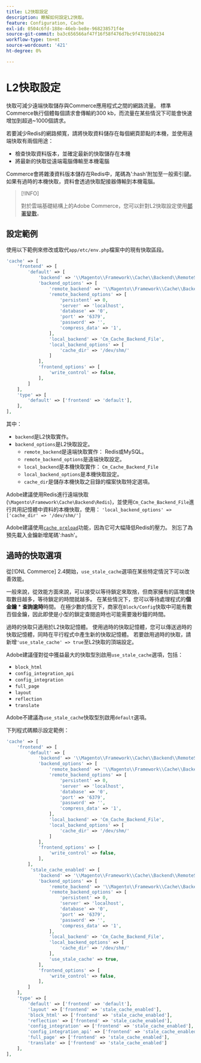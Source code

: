 ```yaml
---
title: L2快取設定
description: 瞭解如何設定L2快取。
feature: Configuration, Cache
exl-id: 0504c6fd-188e-46eb-be8e-968238571f4e
source-git-commit: ba3c656566af47f16f58f476d7bc9f4781bb0234
workflow-type: tm+mt
source-wordcount: '421'
ht-degree: 0%

---
```


# L2快取設定

快取可減少遠端快取儲存與Commerce應用程式之間的網路流量。 標準Commerce執行個體每個請求會傳輸約300 kb，而流量在某些情況下可能會快速增加到超過~1000個請求。

若要減少Redis的網路頻寬，請將快取資料儲存在每個網頁節點的本機，並使用遠端快取有兩個用途：

- 檢查快取資料版本，並確定最新的快取儲存在本機
- 將最新的快取從遠端電腦傳輸至本機電腦

Commerce會將雜湊資料版本儲存在Redis中，尾碼為&#39;:hash&#39;附加至一般索引鍵。 如果有過時的本機快取，資料會透過快取配接器傳輸到本機電腦。

>[!INFO]
>
>對於雲端基礎結構上的Adobe Commerce，您可以針對L2快取設定使用[部署變數](https://experienceleague.adobe.com/docs/commerce-cloud-service/user-guide/configure/env/stage/variables-deploy.html?lang=zh-Hant#redis_backend)。

## 設定範例

使用以下範例來修改或取代`app/etc/env.php`檔案中的現有快取區段。

```php
'cache' => [
    'frontend' => [
        'default' => [
            'backend' => '\\Magento\\Framework\\Cache\\Backend\\RemoteSynchronizedCache',
            'backend_options' => [
                'remote_backend' => '\\Magento\\Framework\\Cache\\Backend\\Redis',
                'remote_backend_options' => [
                    'persistent' => 0,
                    'server' => 'localhost',
                    'database' => '0',
                    'port' => '6379',
                    'password' => '',
                    'compress_data' => '1',
                ],
                'local_backend' => 'Cm_Cache_Backend_File',
                'local_backend_options' => [
                    'cache_dir' => '/dev/shm/'
                ]
            ],
            'frontend_options' => [
                'write_control' => false,
            ],
        ]
    ],
    'type' => [
        'default' => ['frontend' => 'default'],
    ],
],
```

其中：

- `backend`是L2快取實作。
- `backend_options`是L2快取設定。
   - `remote_backend`是遠端快取實作： Redis或MySQL。
   - `remote_backend_options`是遠端快取設定。
   - `local_backend`是本機快取實作： `Cm_Cache_Backend_File`
   - `local_backend_options`是本機快取設定。
   - `cache_dir`是儲存本機快取之目錄的檔案快取特定選項。

Adobe建議使用Redis進行遠端快取(`\Magento\Framework\Cache\Backend\Redis`)，並使用`Cm_Cache_Backend_File`進行共用記憶體中資料的本機快取，使用： `'local_backend_options' => ['cache_dir' => '/dev/shm/']`

Adobe建議使用[`cache preload`](redis-pg-cache.md#redis-preload-feature)功能，因為它可大幅降低Redis的壓力。 別忘了為預先載入金鑰新增尾碼&#39;:hash&#39;。

## 過時的快取選項

從[!DNL Commerce] 2.4開始，`use_stale_cache`選項在某些特定情況下可以改善效能。

一般來說，從效能方面來說，可以接受以等待鎖定來取捨，但商家擁有的區塊或快取數目越多，等待鎖定的時間就越多。 在某些情況下，您可以等待處理程式的&#x200B;**個金鑰** \* **查詢逾時**&#x200B;時間。 在極少數的情況下，商家在`Block/Config`快取中可能有數百個金鑰，因此即使是小型的鎖定查閱逾時也可能需要幾秒鐘的時間。

過時的快取只適用於L2快取記憶體。 使用過時的快取記憶體，您可以傳送過時的快取記憶體，同時在平行程式中產生新的快取記憶體。 若要啟用過時的快取，請新增`'use_stale_cache' => true`至L2快取的頂端設定。

Adobe建議僅對從中獲益最大的快取型別啟用`use_stale_cache`選項，包括：

- `block_html`
- `config_integration_api`
- `config_integration`
- `full_page`
- `layout`
- `reflection`
- `translate`

Adobe不建議為`use_stale_cache`快取型別啟用`default`選項。

下列程式碼顯示設定範例：

```php
'cache' => [
    'frontend' => [
        'default' => [
            'backend' => '\\Magento\\Framework\\Cache\\Backend\\RemoteSynchronizedCache',
            'backend_options' => [
                'remote_backend' => '\\Magento\\Framework\\Cache\\Backend\\Redis',
                'remote_backend_options' => [
                    'persistent' => 0,
                    'server' => 'localhost',
                    'database' => '0',
                    'port' => '6379',
                    'password' => '',
                    'compress_data' => '1',
                ],
                'local_backend' => 'Cm_Cache_Backend_File',
                'local_backend_options' => [
                    'cache_dir' => '/dev/shm/'
                ]
            ],
            'frontend_options' => [
                'write_control' => false,
            ],
        ],
         'stale_cache_enabled' => [
            'backend' => '\\Magento\\Framework\\Cache\\Backend\\RemoteSynchronizedCache',
            'backend_options' => [
                'remote_backend' => '\\Magento\\Framework\\Cache\\Backend\\Redis',
                'remote_backend_options' => [
                    'persistent' => 0,
                    'server' => 'localhost',
                    'database' => '0',
                    'port' => '6379',
                    'password' => '',
                    'compress_data' => '1',
                ],
                'local_backend' => 'Cm_Cache_Backend_File',
                'local_backend_options' => [
                    'cache_dir' => '/dev/shm/'
                ],
                'use_stale_cache' => true,
            ],
            'frontend_options' => [
                'write_control' => false,
            ],
        ]
    ],
    'type' => [
        'default' => ['frontend' => 'default'],
        'layout' => ['frontend' => 'stale_cache_enabled'],
        'block_html' => ['frontend' => 'stale_cache_enabled'],
        'reflection' => ['frontend' => 'stale_cache_enabled'],
        'config_integration' => ['frontend' => 'stale_cache_enabled'],
        'config_integration_api' => ['frontend' => 'stale_cache_enabled'],
        'full_page' => ['frontend' => 'stale_cache_enabled'],
        'translate' => ['frontend' => 'stale_cache_enabled']
    ],
],
```

